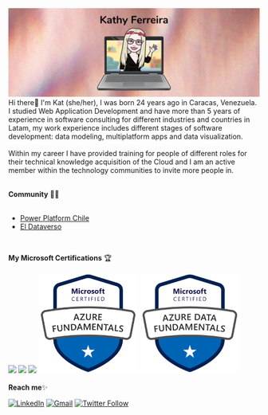 <img src="https://raw.githubusercontent.com/kathferreira/kathferreira/master/banner github.png" width="1000">
<!---
- 👋 Hi, I’m @kathferreira
- 👀 I’m interested in ...
- 🌱 I’m currently learning ...
- 💞️ I’m looking to collaborate on ...
--->
Hi there🧡 I'm Kat (she/her), I was born 24 years ago in Caracas, Venezuela. I studied Web Application Development and have more than 5 years of experience in software consulting for different industries and countries in Latam, my work experience includes different stages of software development: data modeling, multiplatform apps and data visualization.
<br><br>
Within my career I have provided training for people of different roles for their technical knowledge acquisition of the Cloud and I am an active member within the technology communities to invite more people in.
<br>
<br>

**Community** 👩‍💻<br><br>
- [Power Platform Chile](https://www.meetup.com/es/PowerPlatformChile/) 
- [El Dataverso](https://www.youtube.com/channel/UCm8p5m2mNGpCLRN9n2wMUWw/videos)

<br>

**My Microsoft Certifications** 🏆<br><br>
<img src="https://images.credly.com/size/340x340/images/c325c7c0-5fa6-4e59-be29-cd13c9417549/MCT-Microsoft_Certified_Trainer.png" width="200"> <img src="https://images.credly.com/size/340x340/images/2a6251f2-737b-4bf6-9190-d77570cc76fc/CERT-Fundamentals-Power-Platform.png" width="200"> <img src="https://images.credly.com/size/340x340/images/60030167-ab95-46aa-8391-c069102e5602/power-platform-app-maker-600x600.png" width="200"> <img src="https://raw.githubusercontent.com/kathferreira/kathferreira/master/az900badge.png" width="200"> <img src="https://raw.githubusercontent.com/kathferreira/kathferreira/master/azure-data-fundamentals-600x600.png" width="200">
<br><br>
**Reach me**✨

[![LinkedIn](https://img.shields.io/badge/LinkedIn-Katherine%20Ferreira-lightgrey)](https://cl.linkedin.com/in/katherine-ferreira-puigmarti)
[![Gmail](https://img.shields.io/badge/Gmail-kathy.ferreira.dev-lightgrey)](mailto:kathy.ferreira.dev@gmail.com)
[![Twitter Follow](https://img.shields.io/twitter/follow/kathy__ferreira?style=plastic)](https://twitter.com/kathy__ferreira)

<br>


<!---
<img src="https://media.giphy.com/media/LnQjpWaON8nhr21vNW/giphy.gif" width="60"> <em><b>I love connecting with different people</b> so if you want to say <b>hi, I'll be happy to meet you more!</b> :)</em>

kathferreira/kathferreira is a ✨ special ✨ repository because its `README.md` (this file) appears on your GitHub profile.
You can click the Preview link to take a look at your changes.
--->
